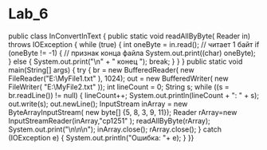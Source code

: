 # Lab_6
public class InConvertInText {
public static void readAllByByte( Reader in) throws IOException {
while (true) {
int oneByte = in.read(); // читает 1 байт
 if (oneByte != -1) { // признак конца файла
 System.out.print((char) oneByte);
 } else {
 System.out.print("\n" + " конец ");
 break;
 }
 }
}
public static void main(String[] args) {
 try {
 br = new BufferedReader( new FileReader("E:\\MyFile1.txt" ), 1024);
 out = new BufferedWriter( new FileWriter( "E:\\MyFile2.txt" ));
 int lineCount = 0; 
 String s;
 while ((s = br.readLine()) != null) {
 lineCount++;
 System.out.println(lineCount + ": " + s);
 out.write(s);
 out.newLine(); 
 InputStream inArray = new ByteArrayInputStream( new byte[] {5, 8, 3, 9, 11});
 Reader rArray=new InputStreamReader(inArray,"cp1251" );
 readAllByByte(rArray);
 System.out.print("\n\n\n");
 inArray.close();
 rArray.close();
 } catch (IOException e) {
 System.out.println("Ошибка: "+ e);
 }
}}
